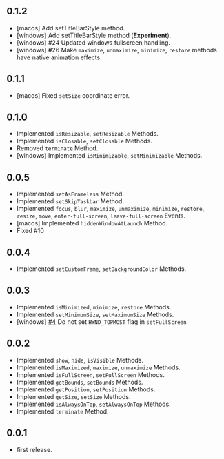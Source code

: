 ## 0.1.2

- [macos] Add setTitleBarStyle method.
- [windows] Add setTitleBarStyle method (**Experiment**).
- [windows] #24 Updated windows fullscreen handling.
- [windows] #26 Make `maximize`, `unmaximize`, `minimize`, `restore` methods have native animation effects.

## 0.1.1

- [macos] Fixed `setSize` coordinate error.

## 0.1.0

- Implemented `isResizable`, `setResizable` Methods.
- Implemented `isClosable`, `setClosable` Methods.
- Removed `terminate` Method.
- [windows] Implemented `isMinimizable`, `setMinimizable` Methods.

## 0.0.5

- Implemented `setAsFrameless` Method.
- Implemented `setSkipTaskbar` Method.
- Implemented `focus`, `blur`, `maximize`, `unmaximize`, `minimize`, `restore`, `resize`, `move`, `enter-full-screen`, `leave-full-screen` Events.
- [macos] Implemented `hiddenWindowAtLaunch` Method.
- Fixed #10 

## 0.0.4

- Implemented `setCustomFrame`, `setBackgroundColor` Methods.

## 0.0.3

- Implemented `isMinimized`, `minimize`, `restore` Methods.
- Implemented `setMinimumSize`, `setMaximumSize` Methods.
- [windows] [#4](https://github.com/leanflutter/window_manager/issues/4) Do not set `HWND_TOPMOST` flag in `setFullScreen`

## 0.0.2

- Implemented `show`, `hide`, `isVisible` Methods.
- Implemented `isMaximized`, `maximize`, `unmaximize` Methods.
- Implemented `isFullScreen`, `setFullScreen` Methods.
- Implemented `getBounds`, `setBounds` Methods.
- Implemented `getPosition`, `setPosition` Methods.
- Implemented `getSize`, `setSize` Methods.
- Implemented `isAlwaysOnTop`, `setAlwaysOnTop` Methods.
- Implemented `terminate` Method.

## 0.0.1

- first release.
